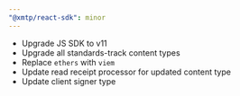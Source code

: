 ```yaml
---
"@xmtp/react-sdk": minor
---
```


* Upgrade JS SDK to v11
* Upgrade all standards-track content types
* Replace `ethers` with `viem`
* Update read receipt processor for updated content type
* Update client signer type
